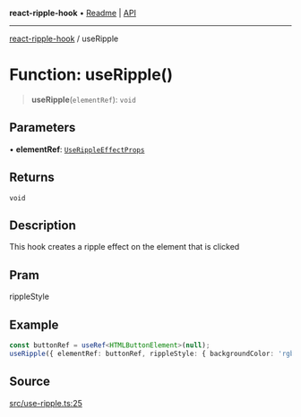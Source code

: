 **react-ripple-hook** • [Readme](../README.md) \| [API](../globals.md)

---

[react-ripple-hook](../README.md) / useRipple

# Function: useRipple()

> **useRipple**(`elementRef`): `void`

## Parameters

• **elementRef**: [`UseRippleEffectProps`](../interfaces/UseRippleEffectProps.md)

## Returns

`void`

## Description

This hook creates a ripple effect on the element that is clicked

## Pram

rippleStyle

## Example

```ts
const buttonRef = useRef<HTMLButtonElement>(null);
useRipple({ elementRef: buttonRef, rippleStyle: { backgroundColor: 'rgba(0, 0, 0, 0.1)' } });
```

## Source

[src/use-ripple.ts:25](https://github.com/dirheimerb/react-ripple-hook/blob/0024be9/src/use-ripple.ts#L25)
